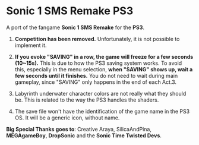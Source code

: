 # Sonic 1 SMS Remake PS3
A port of the fangame **Sonic 1 SMS Remake** for the **PS3**.

1. **Competition has been removed.** Unfortunately, it is not possible to implement it.

2. **If you evoke "SAVING" in a row, the game will freeze for a few seconds (10~15s).** This is due to how the PS3 saving system works.
To avoid this, especially in the menu selection, **when "SAVING" shows up, wait a few seconds until it finishes.**
You do not need to wait during main gameplay, since "SAVING" only happens in the end of each Act.3.

3. Labyrinth underwater character colors are not really what they should be. This is related to the way the PS3 handles the shaders.

4. The save file won't have the identification of the game name in the PS3 OS. It will be a generic icon, without name.

**Big Special Thanks goes to**: Creative Araya, SilicaAndPina, **MEGAgameBoy**, **DropSonic** and the **Sonic Time Twisted Devs**.
